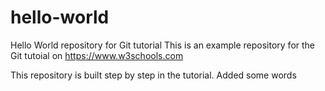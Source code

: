 # hello-world
Hello World repository for Git tutorial
This is an example repository for the Git tutoial on https://www.w3schools.com

This repository is built step by step in the tutorial.
Added some words
